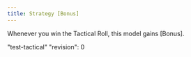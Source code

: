 ```yaml
---
title: Strategy [Bonus]
---
```

Whenever you win the Tactical Roll, this model gains [Bonus].

"test-tactical"
"revision": 0
